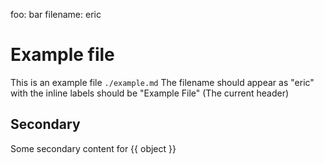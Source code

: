 foo: bar
filename: eric

# Example file

This is an example file `./example.md` The filename should appear as "eric" with the inline labels should be "Example File" (The current header)

## Secondary

Some secondary content for {{ object }}
